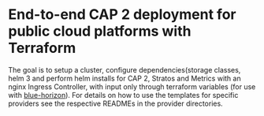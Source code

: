 # End-to-end CAP 2 deployment for public cloud platforms with Terraform

The goal is to setup a cluster, configure dependencies(storage classes, helm 3 and perform helm installs for CAP 2, Stratos and Metrics with an nginx Ingress Controller, with input only through terraform variables (for use with [blue-horizon](https://github.com/SUSE-Enceladus/blue-horizon)). For details on how to use the templates for specific providers see the respective READMEs in the provider directories.
